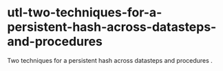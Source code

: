 # utl-two-techniques-for-a-persistent-hash-across-datasteps-and-procedures
Two techniques for a persistent hash across datasteps and procedures .
